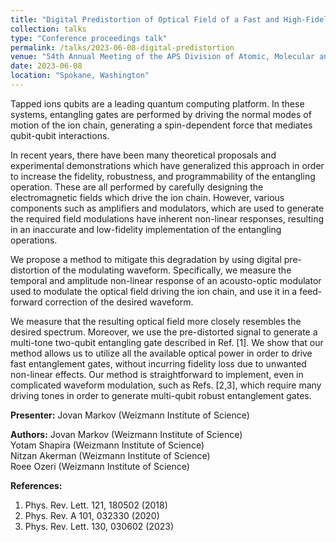 ```yaml
---
title: "Digital Predistortion of Optical Field of a Fast and High-Fidelity Entangling Gate for Trapped Ion Qubits"
collection: talks
type: "Conference proceedings talk"
permalink: /talks/2023-06-08-digital-predistortion
venue: "54th Annual Meeting of the APS Division of Atomic, Molecular and Optical Physics"
date: 2023-06-08
location: "Spokane, Washington"
---
```


Tapped ions qubits are a leading quantum computing platform. In these systems, entangling gates are performed by driving the normal modes of motion of the ion chain, generating a spin-dependent force that mediates qubit-qubit interactions.

In recent years, there have been many theoretical proposals and experimental demonstrations which have generalized this approach in order to increase the fidelity, robustness, and programmability of the entangling operation. These are all performed by carefully designing the electromagnetic fields which drive the ion chain. However, various components such as amplifiers and modulators, which are used to generate the required field modulations have inherent non-linear responses, resulting in an inaccurate and low-fidelity implementation of the entangling operations.

We propose a method to mitigate this degradation by using digital pre-distortion of the modulating waveform. Specifically, we measure the temporal and amplitude non-linear response of an acousto-optic modulator used to modulate the optical field driving the ion chain, and use it in a feed-forward correction of the desired waveform.

We measure that the resulting optical field more closely resembles the desired spectrum. Moreover, we use the pre-distorted signal to generate a multi-tone two-qubit entangling gate described in Ref. [1]. We show that our method allows us to utilize all the available optical power in order to drive fast entanglement gates, without incurring fidelity loss due to unwanted non-linear effects. Our method is straightforward to implement, even in complicated waveform modulation, such as Refs. [2,3], which require many driving tones in order to generate multi-qubit robust entanglement gates.

**Presenter:**
Jovan Markov (Weizmann Institute of Science)

**Authors:**
Jovan Markov (Weizmann Institute of Science)  
Yotam Shapira (Weizmann Institute of Science)  
Nitzan Akerman (Weizmann Institute of Science)  
Roee Ozeri (Weizmann Institute of Science)

**References:**
1. Phys. Rev. Lett. 121, 180502 (2018)
2. Phys. Rev. A 101, 032330 (2020)
3. Phys. Rev. Lett. 130, 030602 (2023)
